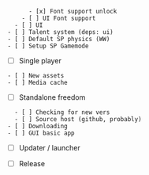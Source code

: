 <!--................................-->
          - [x] Font support unlock
        - [ ] UI Font support
      - [ ] UI
    - [ ] Talent system (deps: ui)
    - [ ] Default SP physics (WW)
    - [ ] Setup SP Gamemode
  - [ ] Single player
<!--................................-->
    - [ ] New assets
    - [ ] Media cache
  - [ ] Standalone freedom
<!--................................-->
      - [ ] Checking for new vers
      - [ ] Source host (github, probably)
    - [ ] Downloading
    - [ ] GUI basic app
  - [ ] Updater / launcher
<!--................................-->
- [ ] Release
